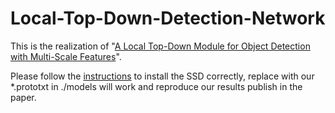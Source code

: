 # Local-Top-Down-Detection-Network
This is the realization of "[A Local Top-Down Module for Object Detection with Multi-Scale Features][1]".

Please follow the [instructions][2] to install the SSD correctly, replace with our *.prototxt in ./models will work and reproduce our results publish in the paper.

[1]: https://www.researchgate.net/publication/328683725_A_Local_Top-Down_Module_for_Object_Detection_with_Multi-scale_Features_First_Chinese_Conference_PRCV_2018_Guangzhou_China_November_23-26_2018_Proceedings_Part_IV
[2]: https://github.com/weiliu89/caffe/tree/ssd
